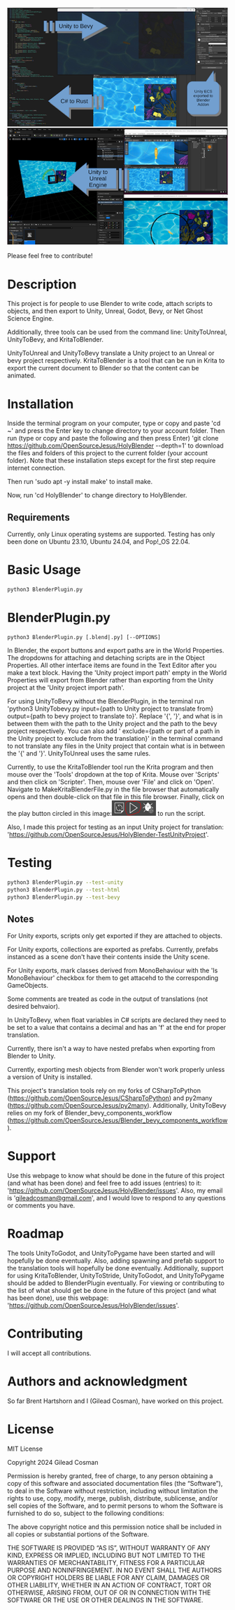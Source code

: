 ![alt text](Images/image-1.png)
![alt text](Images/image-2.png)

Please feel free to contribute!

# Description
This project is for people to use Blender to write code, attach scripts to objects, and then export to Unity, Unreal, Godot, Bevy, or Net Ghost Science Engine.

Additionally, three tools can be used from the command line: UnityToUnreal, UnityToBevy, and KritaToBlender.

UnityToUnreal and UnityToBevy translate a Unity project to an Unreal or bevy project respectively. KritaToBlender is a tool that can be run in Krita to export the current document to Blender so that the content can be animated.


# Installation
Inside the terminal program on your computer, type or copy and paste 'cd ~' and press the Enter key to change directory to your account folder. Then run (type or copy and paste the following and then press Enter) 'git clone https://github.com/OpenSourceJesus/HolyBlender --depth=1' to download the files and folders of this project to the current folder (your account folder). Note that these installation steps except for the first step require internet connection.

Then run 'sudo apt -y install make' to install make.

Now, run 'cd HolyBlender' to change directory to HolyBlender.

## Requirements
Currently, only Linux operating systems are supported. Testing has only been done on Ubuntu 23.10, Ubuntu 24.04, and Pop!_OS 22.04.

# Basic Usage

```bash
python3 BlenderPlugin.py
```

# BlenderPlugin.py
```
python3 BlenderPlugin.py [.blend|.py] [--OPTIONS]
```

In Blender, the export buttons and export paths are in the World Properties. The dropdowns for attaching and detaching scripts are in the Object Properties. All other interface items are found in the Text Editor after you make a text block. Having the 'Unity project import path' empty in the World Properties will export from Blender rather than exporting from the Unity project at the 'Unity project import path'.

For using UnityToBevy without the BlenderPlugin, in the terminal run 'python3 UnityTobevy.py input={path to Unity project to translate from} output={path to bevy project to translate to}'. Replace '{', '}', and what is in between them with the path to the Unity project and the path to the bevy project respectively. You can also add ' exclude={path or part of a path in the Unity project to exclude from the translation}' in the terminal command to not translate any files in the Unity project that contain what is in between the '{' and '}'. UnityToUnreal uses the same rules.

Currently, to use the KritaToBlender tool run the Krita program and then mouse over the 'Tools' dropdown at the top of Krita. Mouse over 'Scripts' and then click on 'Scripter'. Then, mouse over 'File' and click on 'Open'. Navigate to MakeKritaBlenderFile.py in the file browser that automatically opens and then double-click on that file in this file browser. Finally, click on the play button circled in this image:![alt text](Images/image.png) to run the script.

Also, I made this project for testing as an input Unity project for translation: 'https://github.com/OpenSourceJesus/HolyBlender-TestUnityProject'.

# Testing
```bash
python3 BlenderPlugin.py --test-unity
python3 BlenderPlugin.py --test-html
python3 BlenderPlugin.py --test-bevy
```

## Notes

For Unity exports, scripts only get exported if they are attached to objects.

For Unity exports, collections are exported as prefabs. Currently, prefabs instanced as a scene don't have their contents inside the Unity scene.

For Unity exports, mark classes derived from MonoBehaviour with the 'Is MonoBehaviour' checkbox for them to get attacehd to the corresponding GameObjects.

Some comments are treated as code in the output of translations (not desired behvaior).

In UnityToBevy, when float variables in C# scripts are declared they need to be set to a value that contains a decimal and has an 'f' at the end for proper translation.

Currently, there isn't a way to have nested prefabs when exporting from Blender to Unity.

Currently, exporting mesh objects from Blender won't work properly unless a version of Unity is installed.

This project's translation tools rely on my forks of CSharpToPython (https://github.com/OpenSourceJesus/CSharpToPython) and py2many (https://github.com/OpenSourceJesus/py2many). Additionally, UnityToBevy relies on my fork of Blender_bevy_components_workflow (https://github.com/OpenSourceJesus/Blender_bevy_components_workflow).

# Support
Use this webpage to know what should be done in the future of this project (and what has been done) and feel free to add issues (entries) to it: 'https://github.com/OpenSourceJesus/HolyBlender/issues'. Also, my email is 'gileadcosman@gmail.com', and I would love to respond to any questions or comments you have.

# Roadmap
The tools UnityToGodot, and UnityToPygame have been started and will hopefully be done eventually. Also, adding spawning and prefab support to the translation tools will hopefully be done eventually. Additionally, support for using KritaToBlender, UnityToStride, UnityToGodot, and UnityToPygame should be added to BlenderPlugin eventually. For viewing or contributing to the list of what should get be done in the future of this project (and what has been done), use this webpage: 'https://github.com/OpenSourceJesus/HolyBlender/issues'.

# Contributing
I will accept all contributions.

# Authors and acknowledgment
So far Brent Hartshorn and I (Gilead Cosman), have worked on this project.

# License
MIT License

Copyright 2024 Gilead Cosman

Permission is hereby granted, free of charge, to any person obtaining a copy of this software and associated documentation files (the “Software”), to deal in the Software without restriction, including without limitation the rights to use, copy, modify, merge, publish, distribute, sublicense, and/or sell copies of the Software, and to permit persons to whom the Software is furnished to do so, subject to the following conditions:

The above copyright notice and this permission notice shall be included in all copies or substantial portions of the Software.

THE SOFTWARE IS PROVIDED “AS IS”, WITHOUT WARRANTY OF ANY KIND, EXPRESS OR IMPLIED, INCLUDING BUT NOT LIMITED TO THE WARRANTIES OF MERCHANTABILITY, FITNESS FOR A PARTICULAR PURPOSE AND NONINFRINGEMENT. IN NO EVENT SHALL THE AUTHORS OR COPYRIGHT HOLDERS BE LIABLE FOR ANY CLAIM, DAMAGES OR OTHER LIABILITY, WHETHER IN AN ACTION OF CONTRACT, TORT OR OTHERWISE, ARISING FROM, OUT OF OR IN CONNECTION WITH THE SOFTWARE OR THE USE OR OTHER DEALINGS IN THE SOFTWARE.
